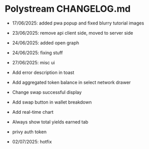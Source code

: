 
# Polystream CHANGELOG.md

- 17/06/2025: added pwa popup and fixed blurry tutorial images
- 23/06/2025: remove api client side, moved to server side
- 24/06/2025: added open graph
- 24/06/2025: fixing stuff

- 27/06/2025: misc ui
- Add error description in toast
- Add aggregated token balance in select network drawer
- Change swap successful display
- Add swap button in wallet breakdown
- Add real-time chart
- Always show total yields earned tab
- privy auth token
- 02/07/2025: hotfix

